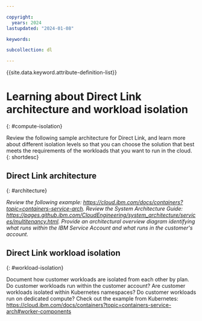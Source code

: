 ```yaml
---

copyright:
  years: 2024
lastupdated: "2024-01-08"

keywords:

subcollection: dl

---
```


{{site.data.keyword.attribute-definition-list}}

# Learning about Direct Link architecture and workload isolation
{: #compute-isolation}

Review the following sample architecture for Direct Link, and learn more about different isolation levels so that you can choose the solution that best meets the requirements of the workloads that you want to run in the cloud.
{: shortdesc}

## Direct Link architecture
{: #architecture}

_Review the following example: https://cloud.ibm.com/docs/containers?topic=containers-service-arch. Review the System Architecture Guide: https://pages.github.ibm.com/CloudEngineering/system_architecture/services/multitenancy.html. Provide an architectural overview diagram identifying what runs within the IBM Service Account and what runs in the customer's account._

## Direct Link workload isolation
{: #workload-isolation}

Document how customer workloads are isolated from each other by plan. Do customer workloads run within the customer account?  Are customer workloads isolated within Kubernetes namespaces? Do customer workloads run on dedicated compute? Check out the example from Kubernetes: https://cloud.ibm.com/docs/containers?topic=containers-service-arch#worker-components
